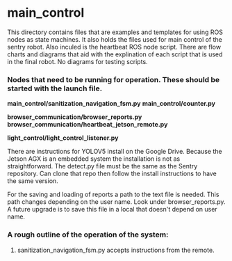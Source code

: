# main_control
This directory contains files that are examples and templates for using ROS nodes as state machines.
It also holds the files used for main control of the sentry robot.
Also inculed is the heartbeat ROS node script.
There are flow charts and diagrams that aid with the explination of each script that is used in the final robot. No diagrams for testing scripts.

### Nodes that need to be running for operation. These should be started with the launch file.

**main_control/sanitization_navigation_fsm.py**
**main_control/counter.py**

**browser_communication/browser_reports.py**
**browser_communication/heartbeat_jetson_remote.py**

**light_control/light_control_listener.py**


There are instructions for YOLOV5 install on the Google Drive. Because the Jetson AGX is an embedded system the installation is not as straightforward.
The detect.py file must be the same as the Sentry repository.
Can clone that repo then follow the install instructions to have the same version.

For the saving and loading of reports a path to the text file is needed.
This path changes depending on the user name. Look under browser_reports.py.
A future upgrade is to save this file in a local that doesn't depend on user name. 


### A rough outline of the operation of the system:

1. sanitization_navigation_fsm.py accepts instructions from the remote. 
